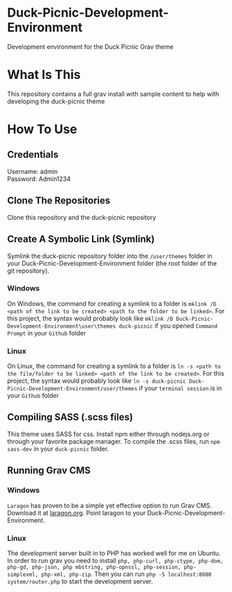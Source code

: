 # Duck-Picnic-Development-Environment
Development environment for the Duck Picnic Grav theme

# What Is This

This repository contains a full grav install with sample content to help with developing the duck-picnic theme

# How To Use

## Credentials
Username: admin <br>
Password: Admin1234

## Clone The Repositories
Clone this repository and the duck-picnic repository 

## Create A Symbolic Link (Symlink)
Symlink the duck-picnic repository folder into the ```/user/themes``` folder in your Duck-Picnic-Development-Environment folder (the root folder of
the git repository). 

### Windows
On Windows, the command for creating a symlink to a folder is ```mklink /D <path of the link to be created> <path to the folder to be linked>```. 
For this project, the syntax would probably look like ```mklink /D Duck-Picnic-Development-Environment\user\themes duck-picnic``` if you opened
```Command Prompt``` in your ```Github``` folder

### Linux
On Linux, the command for creating a symlink to a folder is ```ln -s <path to the file/folder to be linked> <path of the link to be created>```. 
For this project, the syntax would probably look like ```ln -s duck-picnic Duck-Picnic-Development-Environment/user/themes``` if your 
```terminal session``` is in your ```Github``` folder

## Compiling SASS (.scss files)

This theme uses SASS for css. Install npm either through nodejs.org or through your favorite package manager. To compile the .scss files, 
run ```npm sass-dev``` in your ```duck-picnic``` folder.

## Running Grav CMS

### Windows
```Laragon``` has proven to be a simple yet effective option to run Grav CMS. Download it at [laragon.org](https://laragon.org/). Point laragon to your 
Duck-Picnic-Development-Environment.

### Linux
The development server built in to PHP has worked well for me on Ubuntu. In order to run grav you need to install ```php, php-curl, php-ctype, php-dom,
php-gd, php-json, php mbstring, php-opnssl, php-session, php-simplexml, php-xml, php-zip```. Then you can run ```php -S localhost:8080 system/router.php```
to start the development server.
